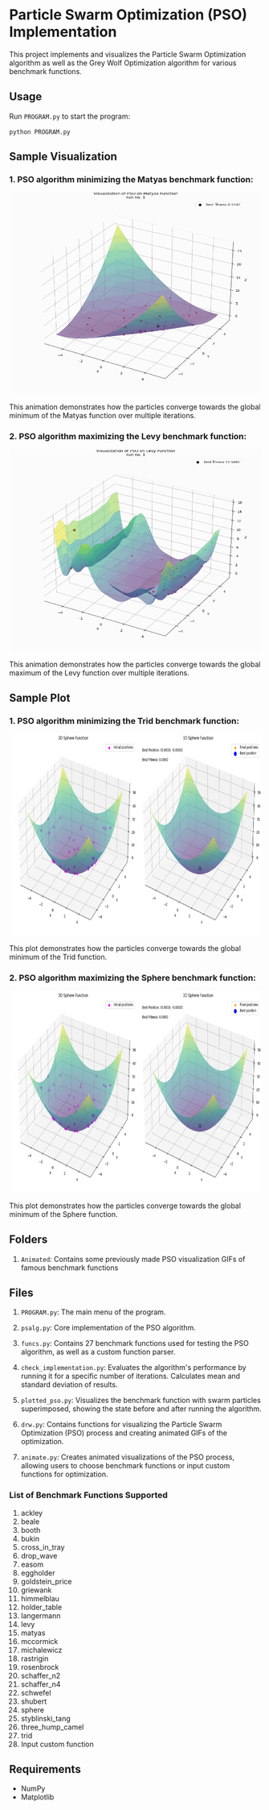 # Particle Swarm Optimization (PSO) Implementation

This project implements and visualizes the Particle Swarm Optimization algorithm as well as the Grey Wolf Optimization algorithm for various benchmark functions.

## Usage

Run `PROGRAM.py` to start the program:
   ```
   python PROGRAM.py
   ```

## Sample Visualization

### 1. PSO algorithm minimizing the Matyas benchmark function:

<p align="center">
  <img src="ParticleSwarm/Animated/matyas_minimization.gif" alt="PSO minimizing Matyas benchmark function" width="600" height="400">
</p>

This animation demonstrates how the particles converge towards the global minimum of the Matyas function over multiple iterations.

### 2. PSO algorithm maximizing the Levy benchmark function:

<p align="center">
<img src="ParticleSwarm/Animated/levy_maximization.gif" alt="PSO maximizing Levy benchmark function" width="600" height="400">
</p>

This animation demonstrates how the particles converge towards the global maximum of the Levy function over multiple iterations.

## Sample Plot

### 1. PSO algorithm minimizing the Trid benchmark function:

<p align="center">
  <img src="ParticleSwarm\SamplePlots\SampleFigure_sphere.png" alt="PSO minimizing Trid benchmark function" width="720" height="400">
</p>

This plot demonstrates how the particles converge towards the global minimum of the Trid function.

### 2. PSO algorithm maximizing the Sphere benchmark function:

<p align="center">
<img src="ParticleSwarm\SamplePlots\SampleFigure_sphere.png" alt="PSO minimizing Sphere benchmark function" width="720" height="400">
</p>

This plot demonstrates how the particles converge towards the global minimum of the Sphere function.

## Folders
1. `Animated`: Contains some previously made PSO visualization GIFs of famous benchmark functions

## Files
1. `PROGRAM.py`: The main menu of the program.

2. `psalg.py`: Core implementation of the PSO algorithm.

3. `funcs.py`: Contains 27 benchmark functions used for testing the PSO algorithm, as well as a custom function parser.

4. `check_implementation.py`: Evaluates the algorithm's performance by running it for a specific number of iterations. Calculates mean and standard deviation of results.

5. `plotted_pso.py`: Visualizes the benchmark function with swarm particles superimposed, showing the state before and after running the algorithm.

6. `drw.py`: Contains functions for visualizing the Particle Swarm Optimization (PSO) process and creating animated GIFs of the optimization.

7. `animate.py`: Creates animated visualizations of the PSO process, allowing users to choose benchmark functions or input custom functions for optimization.

### List of Benchmark Functions Supported
1. ackley
2. beale
3. booth
4. bukin
5. cross_in_tray
6. drop_wave
7. easom
8. eggholder
9. goldstein_price
10. griewank
11. himmelblau
12. holder_table
13. langermann
14. levy
15. matyas
16. mccormick
17. michalewicz
18. rastrigin
19. rosenbrock
20. schaffer_n2
21. schaffer_n4
22. schwefel
23. shubert
24. sphere
25. styblinski_tang
26. three_hump_camel
27. trid
28. Input custom function

## Requirements

- NumPy
- Matplotlib
